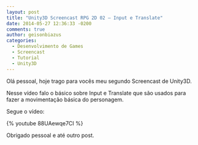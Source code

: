 ```yaml
---
layout: post
title: "Unity3D Screencast RPG 2D 02 – Input e Translate"
date: 2014-05-27 12:36:33 -0200
comments: true
author: geisonbiazus
categories:
  - Desenvolvimento de Games
  - Screencast
  - Tutorial
  - Unity3D
---
```

Olá pessoal, hoje trago para vocês meu segundo Screencast de Unity3D.

Nesse vídeo falo o básico sobre Input e Translate que são usados para fazer a movimentação básica do personagem.

Segue o vídeo:

{% youtube 88UAewqe7CI %}

Obrigado pessoal e até outro post.
